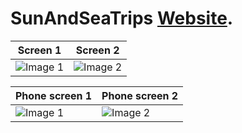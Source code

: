 # SunAndSeaTrips [Website](http://sunandseatrips.rf.gd/).



| Screen 1 | Screen 2 |
|---------|---------|
| ![Image 1](https://github.com/MarkMagdyShawky/SunAndSeaTrips/assets/106816564/b1e33f9a-0920-4390-a83c-565e0102d788) | ![Image 2](https://github.com/MarkMagdyShawky/SunAndSeaTrips/assets/106816564/4d83d1ce-3d35-4b5c-aea0-9b517fe59de6) |


| Phone screen 1 | Phone screen 2 |
|---------|---------|
| ![Image 1](https://github.com/MarkMagdyShawky/SunAndSeaTrips/assets/106816564/8bbe55b5-e92b-432f-8911-91eee2c6d6f6) | ![Image 2](https://github.com/MarkMagdyShawky/SunAndSeaTrips/assets/106816564/ecd31e24-c321-44ce-b8a5-0ead4373e2a7) |


